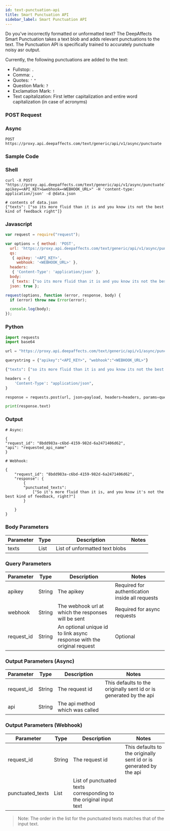 ```yaml
---
id: text-punctuation-api
title: Smart Punctuation API
sidebar_label: Smart Punctuation API
---
```


Do you've incorrectly formatted or unformatted text? The DeepAffects Smart Punctuation takes a text blob and adds relevant punctuations to the text. The Punctuation API is specifically trained to accurately punctuate noisy asr output.

Currently, the following punctuations are added to the text:
* Fullstop: `.`
* Comma: `,`
* Quotes: `'` `"`
* Question Mark: `?`
* Exclamation Mark: `!`
* Text capitalization: First letter capitalization and entire word capitalization (in case of acronyms)

### POST Request

### Async

`POST https://proxy.api.deepaffects.com/text/generic/api/v1/async/punctuate`

### Sample Code

### Shell

```shell
curl -X POST "https://proxy.api.deepaffects.com/text/generic/api/v1/async/punctuate?apikey=<API_KEY>&webhook=<WEBHOOK_URL>" -H 'content-type: application/json' -d @data.json

# contents of data.json
{"texts": ["so its more fluid than it is and you know its not the best kind of feedback right"]}
```
### Javascript

```javascript
var request = require("request");

var options = { method: 'POST',
  url: 'https://proxy.api.deepaffects.com/text/generic/api/v1/async/punctuate',
  qs: 
   { apikey: '<API_KEY>',
     webhook: '<WEBHOOK_URL>' },
  headers: 
   { 'Content-Type': 'application/json' },
  body: 
   { texts: ["so its more fluid than it is and you know its not the best kind of feedback right"]},
  json: true };

request(options, function (error, response, body) {
  if (error) throw new Error(error);

  console.log(body);
});

```
### Python

```python
import requests
import base64

url = "https://proxy.api.deepaffects.com/text/generic/api/v1/async/punctuate"

querystring = {"apikey":"<API_KEY>", "webhook":"<WEBHOOK_URL>"}

{"texts": ["so its more fluid than it is and you know its not the best kind of feedback right"]}

headers = {
    'Content-Type': "application/json",
}

response = requests.post(url, json=payload, headers=headers, params=querystring)

print(response.text)
```

### Output


```shell
# Async:

{
"request_id": "8bdd983a-c6bd-4159-982d-6a2471406d62",
"api": "requested_api_name"
}

# Webhook:

{
    "request_id": "8bdd983a-c6bd-4159-982d-6a2471406d62",
    "response": {
        {
        "punctuated_texts":
            ["So it's more fluid than it is, and you know it's not the best kind of feedback, right?"]
        }

    }
}
```

### Body Parameters

| Parameter    | Type         | Description                               | Notes                        |
| ------------ | ------------ | ----------------------------------------- | ---------------------------- |
| texts     | List       | List of unformatted text blobs |                              |

### Query Parameters

| Parameter  | Type   | Description                                                            | Notes                                           |
| ---------- | ------ | ---------------------------------------------------------------------- | ----------------------------------------------- |
| apikey    | String | The apikey                                                             | Required for authentication inside all requests |
| webhook    | String | The webhook url at which the responses will be sent                    | Required for async requests                     |
| request_id | String | An optional unique id to link async response with the original request | Optional                                        |

### Output Parameters (Async)

| Parameter  | Type   | Description                     | Notes                                                              |
| ---------- | ------ | ------------------------------- | ------------------------------------------------------------------ |
| request_id | String | The request id                  | This defaults to the originally sent id or is generated by the api |
| api        | String | The api method which was called |                                                                    |

### Output Parameters (Webhook)

| Parameter  | Type   | Description                 | Notes                                                              |
| ---------- | ------ | --------------------------- | ------------------------------------------------------------------ |
| request_id | String | The request id              | This defaults to the originally sent id or is generated by the api |
| punctuated_texts   | List   | List of punctuated texts corresponding to the original input text||

> Note: The order in the list for the punctuated texts matches that of the input text.

